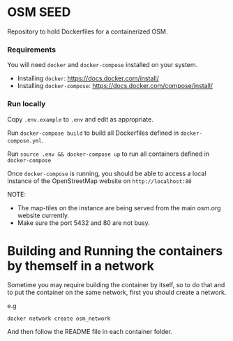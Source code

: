 # OSM SEED

Repository to hold Dockerfiles for a containerized OSM.

### Requirements

You will need `docker` and `docker-compose` installed on your system.

  - Installing `docker`: https://docs.docker.com/install/
  - Installing `docker-compose`: https://docs.docker.com/compose/install/

### Run locally

Copy `.env.example` to `.env` and edit as appropriate. 

Run `docker-compose build` to build all Dockerfiles defined in `docker-compose.yml`.

Run `source .env && docker-compose up` to run all containers defined in `docker-compose`

Once `docker-compose` is running, you should be able to access a local instance of the OpenStreetMap website on `http://localhost:80`

NOTE: 
 
 - The map-tiles on the instance are being served from the main osm.org website currently.
 - Make sure the port 5432 and 80 are not busy.


# Building and Running the containers by themself in a network

Sometime you may require building the container by itself, so to do that and to put the container on the same network, first you should create a network.

e.g

```
docker network create osm_network

```

And then follow the README file in each container folder. 